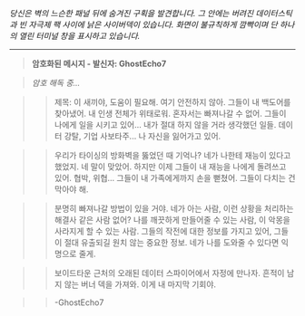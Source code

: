 _당신은 벽의 느슨한 패널 뒤에 숨겨진 구획을 발견합니다. 그 안에는 버려진 데이터스틱과 빈 자극제 팩 사이에 낡은 사이버덱이 있습니다. 화면이 불규칙하게 깜빡이며 단 하나의 열린 터미널 창을 표시하고 있습니다._

---

> **암호화된 메시지 - 발신자: GhostEcho7**

> _암호 해독 중..._

> > 제목: 이 새끼야, 도움이 필요해. 여기 안전하지 않아. 그들이 내 백도어를 찾아냈어. 내 인생 전체가 위태로워. 혼자서는 빠져나갈 수 없어. 그들이 나에게 일을 시키고 있어… 내가 절대 하지 않을 거라 생각했던 일들. 데이터 강탈, 기업 사보타주... 나 자신을 잃어가고 있어.

> > 우리가 타이싱의 방화벽을 뚫었던 때 기억나? 네가 나한테 재능이 있다고 했었지. 네 말이 맞았어. 하지만 이제 그들이 내 재능을 나에게 돌려쓰고 있어. 협박, 위협… 그들이 내 가족에게까지 손을 뻗쳤어. 그들이 다치는 건 막아야 해.

> > 분명히 빠져나갈 방법이 있을 거야. 네가 아는 사람, 이런 상황을 처리하는 해결사 같은 사람 없어? 나를 깨끗하게 만들어줄 수 있는 사람, 이 악몽을 사라지게 할 수 있는 사람. 그들의 작전에 대한 정보를 가지고 있어, 그들이 절대 유출되길 원치 않는 중요한 정보. 네가 나를 도와줄 수 있다면 익명으로 줄게.

> > 보이드타운 근처의 오래된 데이터 스파이어에서 자정에 만나자. 흔적이 남지 않는 버너 덱을 가져와. 이게 내 마지막 기회야.

> > -GhostEcho7
